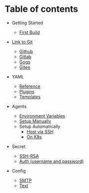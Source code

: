 # Table of contents

* Getting Started
  * [First Build](./start/index.md)

* [Link to Git](./git/index.md)
  * [Github](./git/github.md)
  * [Gitlab](./git/gitlab.md)
  * [Gogs](./git/gogs.md)
  * [Gitee](./git/gitee.md)

* YAML
  * [Reference](./yml/reference_v1.md)
  * [Plugins](./yml/plugins.md)
  * [Templates](https://github.com/FlowCI/templates)

* Agents
  * [Environment Variables](./agents/vars.md)
  * [Setup Manually](./agents/manual.md)
  * Setup Automatically
    * [Host via SSH](./agents/ssh_host.md)
    * [On K8s](./agents/k8s_host.md)

* Secret
  * [SSH-RSA](./secret/ssh-rsa.md)
  * [Auth (username and password)](./secret/auth.md)

* Config
  * [SMTP](./config/smtp.md)
  * [Text](./config/text.md)